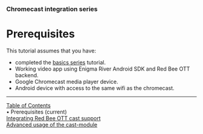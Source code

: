 <!--
SPDX-FileCopyrightText: 2024 Red Bee Media Ltd <https://www.redbeemedia.com/>

SPDX-License-Identifier: MIT
-->

### Chromecast integration series
# Prerequisites
This tutorial assumes that you have:
* completed the [basics series](../index.md#basics-series) tutorial.
* Working video app using Enigma River Android SDK and Red Bee OTT backend.
* Google Chromecast media player device.
* Android device with access to the same wifi as the chromecast.


___
[Table of Contents](../index.md)<br/>
&bull; Prerequisites (current)<br/>
[Integrating Red Bee OTT cast support](chromecast.md)<br/>
[Advanced usage of the cast-module](chromecast_advanced.md)<br/>
